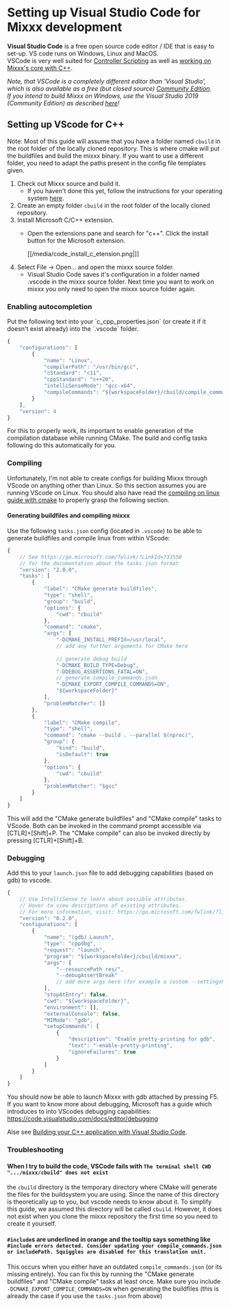 # Setting up Visual Studio Code for Mixxx development

**Visual Studio Code** is a free open source code editor / IDE that is
easy to set-up. VS code runs on Windows, Linux and MacOS.<br>
VSCode is very well suited for [Controller Scripting](midi_scripting) as
well as [working on Mixxx's core with C++](home#developer_documentation).

_Note, that VSCode is a completely different editor than 'Visual Studio', which is also available as a free (but closed source) [Community Edition](Visual%20Studio%20Community).<br>
If you intend to build Mixxx on Windows, use the Visual Studio 2019 (Community Edition) as described [here](Compiling-On-Windows)!_

## Setting up VScode for C++

Note: Most of this guide will assume that you have a folder named
`cbuild` in the root folder of the locally cloned repository. This is
where cmake will put the buildfiles and build the mixxx binary. If you
want to use a different folder, you need to adapt the paths present in
the config file templates given.

1.  Check out Mixxx source and build it.
    - If you haven't done this yet, follow the instructions for your
    operating system [here](home#compile_mixxx_from_source_code).
2.  Create an empty folder `cbuild` in the root folder of the locally cloned repository.
3.  Install Microsoft C/C++ extension.
    -  Open the extensions pane and search for "c++". Click the install
        button for the Microsoft extension.

        [[/media/code_install_c_etension.png|]]
4.  Select File -\> Open... and open the mixxx source folder.
    - Visual Studio Code saves it's configuration in a folder named
      .vscode in the mixxx source folder. Next time you want to work on
      mixxx you only need to open the mixxx source folder again.

### Enabling autocompletion

Put the following text into your \`c\_cpp\_properties.json\` (or create
it if it doesn't exist already) into the \`.vscode\` folder.

``` javascript
{
    "configurations": [
        {
            "name": "Linux",
            "compilerPath": "/usr/bin/gcc",
            "cStandard": "c11",
            "cppStandard": "c++20",
            "intelliSenseMode": "gcc-x64",
            "compileCommands": "${workspaceFolder}/cbuild/compile_commands.json"
        }
    ],
    "version": 4
}
```

For this to properly work, its important to enable generation of the
compilation database while running CMake. The build and config tasks
following do this automatically for you.

### Compiling

Unfortunately, I'm not able to create configs for building Mixxx through
VScode on anything other than Linux. So this section assumes you are
running VScode on Linux. You should also have read the [compiling on
linux guide with cmake](compiling_on_linux#cmake) to properly grasp the
following section.

#### Generating buildfiles and compiling mixxx

Use the following `tasks.json` config (located in `.vscode`) to be
able to generate buildfiles and compile linux from within VScode:

``` javascript
{
    // See https://go.microsoft.com/fwlink/?LinkId=733558
    // for the documentation about the tasks.json format
    "version": "2.0.0",
    "tasks": [
        {
            "label": "CMake generate buildfiles",
            "type": "shell",
            "group": "build",
            "options": {
                "cwd": "cbuild"
            },
            "command": "cmake",
            "args": [
                "-DCMAKE_INSTALL_PREFIX=/usr/local",
                // add any further arguments for CMake here
                
                // generate debug build
                "-DCMAKE_BUILD_TYPE=Debug",
                "-DDEBUG_ASSERTIONS_FATAL=ON",
                // generate compile_commands.json
                "-DCMAKE_EXPORT_COMPILE_COMMANDS=ON",
                "${workspaceFolder}"
            ],
            "problemMatcher": []
        },
        {
            "label": "CMake compile",
            "type": "shell",
            "command": "cmake --build . --parallel $(nproc)",
            "group": {
                "kind": "build",
                "isDefault": true
            },
            "options": {
                "cwd": "cbuild"
            },
            "problemMatcher": "$gcc"
        }
    ]
}
```

This will add the "CMake generate buildfiles" and "CMake compile" tasks
to VScode. Both can be invoked in the command prompt accessible via
\[CTLR\]+\[Shift\]+P. The "CMake compile" can also be invoked directly
by pressing \[CTLR\]+\[Shift\]+B.

### Debugging

Add this to your `launch.json` file to add debugging capabilities
(based on gdb) to vscode.

``` javascript
{
    // Use IntelliSense to learn about possible attributes.
    // Hover to view descriptions of existing attributes.
    // For more information, visit: https://go.microsoft.com/fwlink/?linkid=830387
    "version": "0.2.0",
    "configurations": [
        {
            "name": "(gdb) Launch",
            "type": "cppdbg",
            "request": "launch",
            "program": "${workspaceFolder}/cbuild/mixxx",
            "args": [
                "--resourcePath res/",
                "--debugAssertBreak"
                // add more args here (for example a custom --settingsPath)
            ],
            "stopAtEntry": false,
            "cwd": "${workspaceFolder}",
            "environment": [],
            "externalConsole": false,
            "MIMode": "gdb",
            "setupCommands": [
                {
                    "description": "Enable pretty-printing for gdb",
                    "text": "-enable-pretty-printing",
                    "ignoreFailures": true
                }
            ]
        }
    ]
}
```

You should now be able to launch Mixxx with gdb attached by pressing
F5. If you want to know more about debugging, Microsoft has a guide
which introduces to into VScodes debugging capabilities:
<https://code.visualstudio.com/docs/editor/debugging>

Alse see [Building your C++ application with Visual Studio Code](https://devblogs.microsoft.com/cppblog/building-your-c-application-with-visual-studio-code/).

### Troubleshooting

#### When I try to build the code, VSCode fails with `The terminal shell CWD ".../mixxx/cbuild" does not exist`

the `cbuild` directory is the temporary directory where CMake will generate the files for the buildsystem you are using. Since
the name of this directory is theoretically up to you, but vscode needs to know about it. To simplify this guide, we assumed this directory will be called `cbuild`. However, it does not exist when you clone the mixxx repository the first time so you need to create it yourself.

#### `#include`s are underlined in orange and the tooltip says something like `#include errors detected. Consider updating your compile_commands.json or includePath. Squiggles are disabled for this translation unit.`

This occurs when you either have an outdated `compile_commands.json` (or its missing entirely). You can fix this by running the "CMake generate buildfiles" and "CMake compile" tasks at least once. Make sure you include `-DCMAKE_EXPORT_COMPILE_COMMANDS=ON` when generating the buildfiles (this is already the case if you use the `tasks.json` from above)
